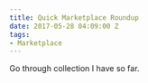 ```yaml
---
title: Quick Marketplace Roundup
date: 2017-05-28 04:09:00 Z
tags:
- Marketplace
---
```


Go through collection I have so far.